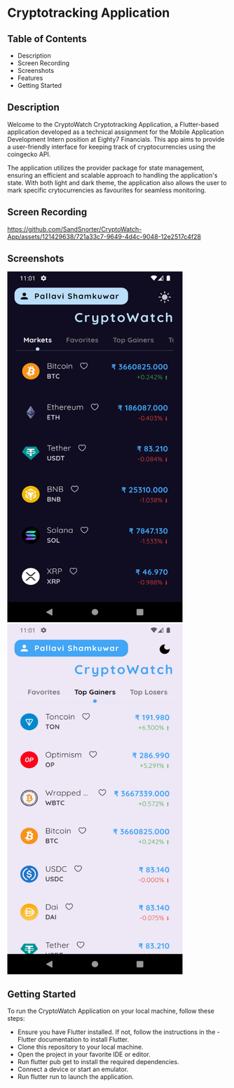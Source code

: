 # Cryptotracking Application 

## Table of Contents
- Description
- Screen Recording
- Screenshots
- Features
- Getting Started

## Description
Welcome to the CryptoWatch Cryptotracking Application, a Flutter-based application developed as a technical assignment for the Mobile Application Development Intern position at Eighty7 Financials. This app aims to provide a user-friendly interface for keeping track of cryptocurrencies using the coingecko API.

The application utilizes the provider package for state management, ensuring an efficient and scalable approach to handling the application's state. With both light and dark theme, the application also allows the user to mark specific crytocurrencies as favourites for seamless monitoring.

## Screen Recording

https://github.com/SandSnorter/CryptoWatch-App/assets/121429638/721a33c7-9649-4d4c-9048-12e2517c4f28

## Screenshots

<img src="assets/Screenshot_1704648667.png"  width="400" height="800"> <img src="assets/Screenshot_1704648673.png"  width="400" height="800">

## Getting Started
To run the CryptoWatch Application on your local machine, follow these steps:

- Ensure you have Flutter installed. If not, follow the instructions in the - Flutter documentation to install Flutter.
- Clone this repository to your local machine.
- Open the project in your favorite IDE or editor.
- Run flutter pub get to install the required dependencies.
- Connect a device or start an emulator.
- Run flutter run to launch the application.

